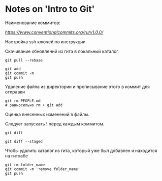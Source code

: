 # Notes on 'Intro to Git'

Наименование коммитов: 

*https://www.conventionalcommits.org/ru/v1.0.0/*

Настройка ssh ключей по инструкции

Скачивание обновлений из гита в локальный каталог:

```
git pull --rebase
```

```
git add
git commit -m
git push
```

Удаление файла из директории и прописывание этого в коммит для отправки

```
git rm PEOPLE.md
# равносильно rm + git add
```

Оценка внесенных изменений в файлы. 

Следует запускать ! перед каждым коммитом.

```
git diff

git diff --staged
```

Чтобы удалить каталог из гита, который уже был добавлен и находится на гитхабе

```
git rm folder_name
git commit -m 'remove folder_name'
git push
```